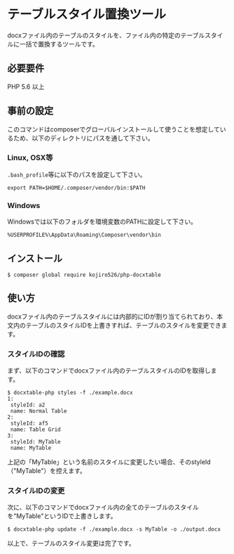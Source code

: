 # テーブルスタイル置換ツール

docxファイル内のテーブルのスタイルを、ファイル内の特定のテーブルスタイルに一括で置換するツールです。

## 必要要件

PHP 5.6 以上

## 事前の設定

このコマンドはcomposerでグローバルインストールして使うことを想定しているため、以下のディレクトリにパスを通して下さい。

### Linux, OSX等

`.bash_profile`等に以下のパスを設定して下さい。

```
export PATH=$HOME/.composer/vendor/bin:$PATH
```

### Windows

Windowsでは以下のフォルダを環境変数のPATHに設定して下さい。

```
%USERPROFILE%\AppData\Roaming\Composer\vendor\bin
```

## インストール

```
$ composer global require kojiro526/php-docxtable
```

## 使い方

docxファイル内のテーブルスタイルには内部的にIDが割り当てられており、本文内のテーブルのスタイルIDを上書きすれば、テーブルのスタイルを変更できます。

### スタイルIDの確認

まず、以下のコマンドでdocxファイル内のテーブルスタイルのIDを取得します。

```
$ docxtable-php styles -f ./example.docx
1:
 styleId: a2
 name: Normal Table
2:
 styleId: af5
 name: Table Grid
3:
 styleId: MyTable
 name: MyTable
 ```

上記の「MyTable」という名前のスタイルに変更したい場合、そのstyleId（"MyTable"）を控えます。

### スタイルIDの変更

次に、以下のコマンドでdocxファイル内の全てのテーブルのスタイルを"MyTable"というIDで上書きします。

```
$ docxtable-php update -f ./example.docx -s MyTable -o ./output.docx
```

以上で、テーブルのスタイル変更は完了です。

